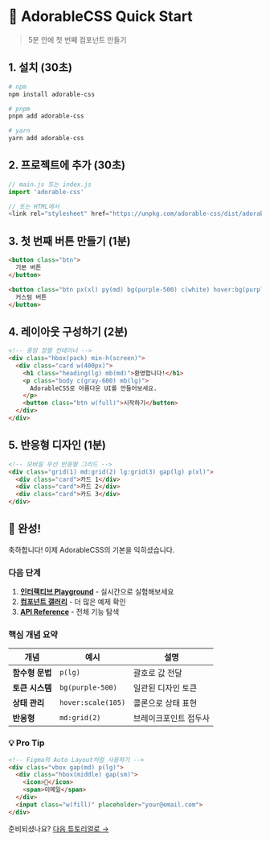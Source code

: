 # 🚀 AdorableCSS Quick Start

> 5분 안에 첫 번째 컴포넌트 만들기

## 1. 설치 (30초)

```bash
# npm
npm install adorable-css

# pnpm
pnpm add adorable-css

# yarn
yarn add adorable-css
```

## 2. 프로젝트에 추가 (30초)

```javascript
// main.js 또는 index.js
import 'adorable-css'

// 또는 HTML에서
<link rel="stylesheet" href="https://unpkg.com/adorable-css/dist/adorable.css">
```

## 3. 첫 번째 버튼 만들기 (1분)

```html
<button class="btn">
  기본 버튼
</button>

<button class="btn px(xl) py(md) bg(purple-500) c(white) hover:bg(purple-600)">
  커스텀 버튼
</button>
```

## 4. 레이아웃 구성하기 (2분)

```html
<!-- 중앙 정렬 컨테이너 -->
<div class="hbox(pack) min-h(screen)">
  <div class="card w(400px)">
    <h1 class="heading(lg) mb(md)">환영합니다!</h1>
    <p class="body c(gray-600) mb(lg)">
      AdorableCSS로 아름다운 UI를 만들어보세요.
    </p>
    <button class="btn w(full)">시작하기</button>
  </div>
</div>
```

## 5. 반응형 디자인 (1분)

```html
<!-- 모바일 우선 반응형 그리드 -->
<div class="grid(1) md:grid(2) lg:grid(3) gap(lg) p(xl)">
  <div class="card">카드 1</div>
  <div class="card">카드 2</div>
  <div class="card">카드 3</div>
</div>
```

## 🎉 완성! 

축하합니다! 이제 AdorableCSS의 기본을 익히셨습니다.

### 다음 단계

1. **[인터랙티브 Playground](/playground)** - 실시간으로 실험해보세요
2. **[컴포넌트 갤러리](/components)** - 더 많은 예제 확인
3. **[API Reference](./REFERENCE.md)** - 전체 기능 탐색

### 핵심 개념 요약

| 개념 | 예시 | 설명 |
|------|------|------|
| **함수형 문법** | `p(lg)` | 괄호로 값 전달 |
| **토큰 시스템** | `bg(purple-500)` | 일관된 디자인 토큰 |
| **상태 관리** | `hover:scale(105)` | 콜론으로 상태 표현 |
| **반응형** | `md:grid(2)` | 브레이크포인트 접두사 |

### 💡 Pro Tip

```html
<!-- Figma의 Auto Layout처럼 사용하기 -->
<div class="vbox gap(md) p(lg)">
  <div class="hbox(middle) gap(sm)">
    <icon>📧</icon>
    <span>이메일</span>
  </div>
  <input class="w(fill)" placeholder="your@email.com">
</div>
```

준비되셨나요? [다음 튜토리얼로 →](./mdx/01-layout-system.mdx)